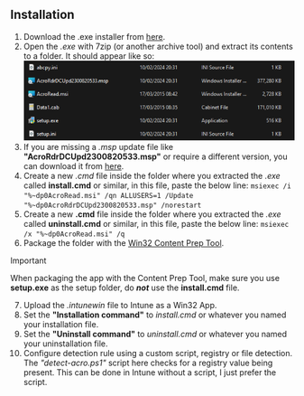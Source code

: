 ## Installation

1. Download the .exe installer from [here](https://get.adobe.com/uk/reader/enterprise/).
2. Open the _.exe_ with 7zip (or another archive tool) and extract its contents to a folder. It should appear like so:
![The contents of the extracted Adobe Reader .exe file.](/.assets/acro-setup.png)
4. If you are missing a _.msp_ update file like **"AcroRdrDCUpd2300820533.msp"** or require a different version, you can download it from [here](https://www.adobe.com/devnet-docs/acrobatetk/tools/ReleaseNotesDC/index.html).
5. Create a new _.cmd_ file inside the folder where you extracted the _.exe_ called **install.cmd** or similar, in this file, paste the below line:
```msiexec /i "%~dp0AcroRead.msi" /qn ALLUSERS=1 /Update "%~dp0AcroRdrDCUpd2300820533.msp" /norestart```
6. Create a new __.cmd__ file inside the folder where you extracted the _.exe_ called **uninstall.cmd** or similar, in this file, paste the below line:
```msiexec /x "%~dp0AcroRead.msi" /q```
7. Package the folder with the [Win32 Content Prep Tool](https://github.com/microsoft/Microsoft-Win32-Content-Prep-Tool). 
> [!IMPORTANT]
> When packaging the app with the Content Prep Tool, make sure you use **setup.exe** as the setup folder, do **_not_** use the **install.cmd** file.
7. Upload the _.intunewin_ file to Intune as a Win32 App.
8. Set the **"Installation command"** to _install.cmd_ or whatever you named your installation file. 
9. Set the **"Uninstall command"** to _uninstall.cmd_ or whatever you named your uninstallation file.
10. Configure detection rule using a custom script, registry or file detection. The _"detect-acro.ps1"_ script here checks for a registry value being present. This can be done in Intune without a script, I just prefer the script.
